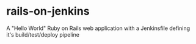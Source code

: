 # rails-on-jenkins
A "Hello World" Ruby on Rails web application with a Jenkinsfile defining it's build/test/deploy pipeline
